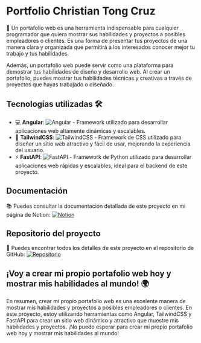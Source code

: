 <h1>Portfolio Christian Tong Cruz</h1>
  <p>🚀 Un portafolio web es una herramienta indispensable para cualquier programador que quiera mostrar sus habilidades y proyectos a posibles empleadores o clientes. Es una forma de presentar tus proyectos de una manera clara y organizada que permitirá a los interesados conocer mejor tu trabajo y tus habilidades.</p>
  <p>Además, un portafolio web puede servir como una plataforma para demostrar tus habilidades de diseño y desarrollo web. Al crear un portafolio, puedes mostrar tus habilidades técnicas y creativas a través de proyectos que hayas trabajado o diseñado.</p>
  <h2>Tecnologías utilizadas 🛠️</h2>
  <ul>
    <li>💻 <strong>Angular</strong>: <img src="https://img.shields.io/badge/-Angular-DD0031?style=flat-square&logo=angular&logoColor=white" alt="Angular"> - Framework utilizado para desarrollar aplicaciones web altamente dinámicas y escalables.</li>
    <li>🎨 <strong>TailwindCSS</strong>: <img src="https://img.shields.io/badge/-TailwindCSS-38B2AC?style=flat-square&logo=tailwind-css&logoColor=white" alt="TailwindCSS"> - Framework de CSS utilizado para diseñar un sitio web atractivo y fácil de usar, mejorando la experiencia del usuario.</li>
    <li>⚡ <strong>FastAPI</strong>: <img src="https://img.shields.io/badge/-FastAPI-009688?style=flat-square&logo=python&logoColor=white" alt="FastAPI"> - Framework de Python utilizado para desarrollar aplicaciones web rápidas y escalables, ideal para el backend de este proyecto.</li>
  </ul>
   <h2>Documentación</h2>
  <p>📚 Puedes consultar la documentación detallada de este proyecto en mi página de Notion: <a href="https://towering-angle-49e.notion.site/Portafolio-cf4e65750430464daa5968c729733bda"><img src="https://img.shields.io/badge/-Notion-000000?style=flat-square&logo=notion&logoColor=white" alt="Notion"></a></p>
  <h2>Repositorio del proyecto</h2>
  <p>🔗 Puedes encontrar todos los detalles de este proyecto en el repositorio de GitHub: <a href="https://github.com/christian-tong/Portfolio"><img src="https://img.shields.io/badge/-GitHub-181717?style=flat-square&logo=github&logoColor=white" alt="Repositorio"></a></p>
  
  <h2>¡Voy a crear mi propio portafolio web hoy y mostrar mis habilidades al mundo! 🌍</h2>
  <p>En resumen, crear mi propio portafolio web es una excelente manera de mostrar mis habilidades y proyectos a posibles empleadores o clientes. En este proyecto, estoy utilizando herramientas como Angular, TailwindCSS y FastAPI para crear un sitio web dinámico y atractivo que muestre mis habilidades y proyectos. ¡No puedo esperar para crear mi propio portafolio web hoy y mostrar mis habilidades al mundo!</p>
